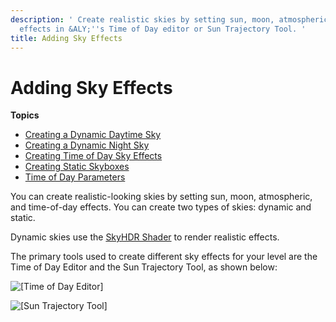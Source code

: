 ```yaml
---
description: ' Create realistic skies by setting sun, moon, atmospheric, and time-of-day
  effects in &ALY;''s Time of Day editor or Sun Trajectory Tool. '
title: Adding Sky Effects
---
```

# Adding Sky Effects<a name="sky-intro"></a>

**Topics**
+ [Creating a Dynamic Daytime Sky](sky-day-intro.md)
+ [Creating a Dynamic Night Sky](sky-night-intro.md)
+ [Creating Time of Day Sky Effects](sky-tod-intro.md)
+ [Creating Static Skyboxes](sky-skyboxes-intro.md)
+ [Time of Day Parameters](sky-tod-parameters.md)

You can create realistic\-looking skies by setting sun, moon, atmospheric, and time\-of\-day effects\. You can create two types of skies: dynamic and static\.

Dynamic skies use the [SkyHDR Shader](shader-ref-skyhdr.md) to render realistic effects\.

The primary tools used to create different sky effects for your level are the Time of Day Editor and the Sun Trajectory Tool, as shown below:

![\[Time of Day Editor\]](/images/userguide/sky/time-of-day-editor.png)

![\[Sun Trajectory Tool\]](/images/userguide/sky/lighting-tool.png)